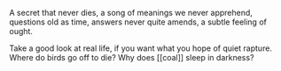 A secret that never dies, a song of meanings we never apprehend, questions old as time, answers never quite amends, a subtle feeling of ought. 

Take a good look at real life, if you want what you hope of quiet rapture. Where do birds go off to die? Why does [[coal]] sleep in darkness? 